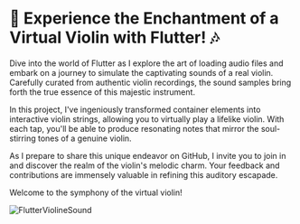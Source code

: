 # 🎻 Experience the Enchantment of a Virtual Violin with Flutter! 🎶

Dive into the world of Flutter as I explore the art of loading audio files and embark on a journey to simulate the captivating sounds of a real violin. Carefully curated from authentic violin recordings, the sound samples bring forth the true essence of this majestic instrument.

In this project, I've ingeniously transformed container elements into interactive violin strings, allowing you to virtually play a lifelike violin. With each tap, you'll be able to produce resonating notes that mirror the soul-stirring tones of a genuine violin.

As I prepare to share this unique endeavor on GitHub, I invite you to join in and discover the realm of the violin's melodic charm. Your feedback and contributions are immensely valuable in refining this auditory escapade.

Welcome to the symphony of the virtual violin!


![FlutterViolineSound](https://github.com/abdullaharslan01/FlutterViolinSound/assets/125302932/9fe7e1c0-4fe3-488c-9303-d634cccbbc80)
